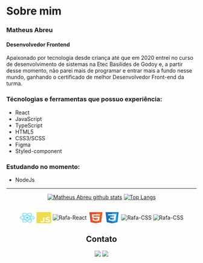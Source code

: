 <div align="left">
  <h1>Sobre mim</h1>
  <h3>Matheus Abreu</h3>
  <h4>Desenvolvedor Frontend</h4>
  <p>Apaixonado por tecnologia desde criança até que em 2020 entrei no curso de desenvolvimento de sistemas na Etec Basilides de Godoy e, a partir desse momento, não parei mais de programar e entrar mais a fundo nesse mundo, ganhando o certificado de melhor Desenvolvedor Front-end da turma.</p>
  
  <h3>Técnologias e ferramentas que possuo experiência:</h3>
  <ul>
    <li>React</li>
    <li>JavaScript</li>
    <li>TypeScript</li>
    <li>HTML5</li>
    <li>CSS3/SCSS</li>
    <li>Figma</li>
    <li>Styled-component</li>
  </ul>
  
  <h3>Estudando no momento:</h3>
  <ul>
    <li>NodeJs</li>
  </ul>
</div>

<hr/>
<div align="center">
  
[![Matheus Abreu github stats](https://github-readme-stats.vercel.app/api?username=MatheusAbreuTech&show_icons=true&theme=vue-dark&include_all_commits=true&count_private=true)](https://github.com/anuraghazra/github-readme-stats)
[![Top Langs](https://github-readme-stats.vercel.app/api/top-langs/?username=MatheusAbreuTech&layout=compact&theme=radical&bg_color=30,0d0d0d,191919&title_color=fff&text_color=fff&icon_color=79ff97)](https://github.com/anuraghazra/github-readme-stats)
    
</div>
<div style="display: inline_block" align="center"><br>
  <img align="center" alt="Rafa-React" height="30" width="40" src="https://raw.githubusercontent.com/devicons/devicon/master/icons/react/react-original.svg">
  <img align="center" alt="Rafa-Js" height="30" width="40" src="https://raw.githubusercontent.com/devicons/devicon/master/icons/javascript/javascript-plain.svg">
  <img align="center" alt="Rafa-React" height="30" width="40" src="https://cdn.jsdelivr.net/gh/devicons/devicon/icons/typescript/typescript-original.svg" />       
  <img align="center" alt="Rafa-HTML" height="30" width="40" src="https://raw.githubusercontent.com/devicons/devicon/master/icons/html5/html5-original.svg">
  <img align="center" alt="Rafa-CSS" height="30" width="40" src="https://raw.githubusercontent.com/devicons/devicon/master/icons/css3/css3-original.svg">
  <img align="center" alt="Rafa-CSS" height="30" width="40" src="https://cdn.jsdelivr.net/gh/devicons/devicon/icons/firebase/firebase-plain-wordmark.svg" />
  <img align="center" alt="Rafa-CSS" height="30" width="40" src="https://cdn.jsdelivr.net/gh/devicons/devicon/icons/figma/figma-original.svg" />
</div> 

<h2 align="center">Contato</h2>
<div align="center">
  <a href = "mailto:matheusabreutech@gmail.com"><img src="https://img.shields.io/badge/-Gmail-%23333?style=for-the-badge&logo=gmail&logoColor=white" target="_blank"></a>
  <a href="https://www.linkedin.com/in/MatheusAbreuTech/" target="_blank"><img src="https://img.shields.io/badge/-LinkedIn-%230077B5?style=for-the-badge&logo=linkedin&logoColor=white" target="_blank"></a>     
</div>


